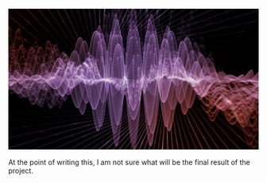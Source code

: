 ![alt text](https://github.com/Bmbul/QuantumComputing/blob/main/References/QuantumPhysicsFinalProjectImage.jpg)


At the point of writing this, I am not sure what will be the final result of the project.
